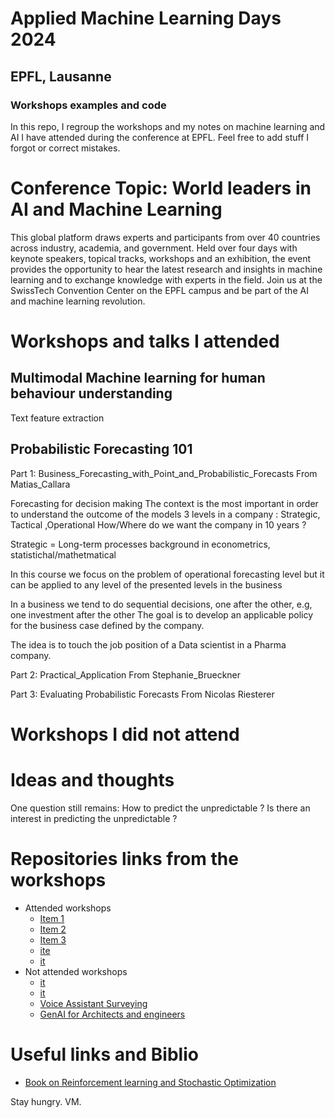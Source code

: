 # Applied Machine Learning Days 2024
## EPFL, Lausanne
### Workshops examples and code
In this repo, I regroup the workshops and my notes on machine learning and AI I have attended during the conference at EPFL.
Feel free to add stuff I forgot or correct mistakes.

# Conference Topic: World leaders in AI and Machine Learning
This global platform draws experts and participants from over 40 countries across industry, academia, and government. Held over four days with keynote speakers, topical tracks, workshops and an exhibition, the event provides the opportunity to hear the latest research and insights in machine learning and to exchange knowledge with experts in the field. Join us at the SwissTech Convention Center on the EPFL campus and be part of the AI and machine learning revolution.

# Workshops and talks I attended
## Multimodal Machine learning for human behaviour understanding

Text feature extraction


## Probabilistic Forecasting 101

Part 1: Business_Forecasting_with_Point_and_Probabilistic_Forecasts
From Matias_Callara

Forecasting for decision making
The context is the most important in order to understand the outcome of the models
3 levels in a company : Strategic, Tactical ,Operational
How/Where do we want the company in 10 years ?


Strategic = Long-term processes
	background in econometrics, statistichal/mathetmatical

In this course we focus on the problem of operational forecasting level
but it can be applied to any level of the presented levels in the business

In a business we tend to do sequential decisions, one after the other, e.g, one investment after the other
The goal is to develop an applicable policy for the business case defined by the company.

The idea is to touch the job position of a Data scientist in a Pharma company.

Part 2: Practical_Application
From Stephanie_Brueckner


Part 3: Evaluating Probabilistic Forecasts
From Nicolas Riesterer






# Workshops I did not attend
##





# Ideas and thoughts
One question still remains:
How to predict the unpredictable ?
Is there an interest in predicting the unpredictable ?



# Repositories links from the workshops
* Attended workshops
	* [Item 1](https://github.com/Synerise/predicting-user-behavior-workshop)
	* [Item 2](https://github.com/Laxminarayen/AMLD-24)
	* [Item 3](https://github.com/epfl-exts/amld24-applications-ML-workshop/tree/main)
	* [ite](https://github.com/Digital-Dermatology/data-cleaning-hands-on)
	* [it](https://github.com/mcallara/probabilistic-forecasting-for-planning-101/)
* Not attended workshops
	* [it](https://github.com/MasterScrat/droneRL-workshop)
	* [it](https://github.com/alexclabaguet03/AMLD_2024_DRL_for_Satellite_Constellation_Planning)
	* [Voice Assistant Surveying](https://github.com/matthieusaussaye/AMLD)
	* [GenAI for Architects and engineers](https://gitlab.renkulab.io/ai-augmented-design/aixd)


# Useful links and Biblio
* [Book on Reinforcement learning and Stochastic Optimization](https://castle.princeton.edu/wp-content/uploads/2019/10/Powell-Reinforcement-Learning-and-Stochastic-Optimization.pdf)








Stay hungry.
VM.
